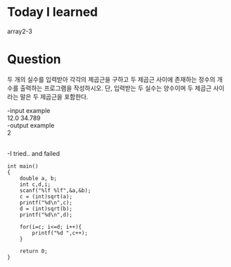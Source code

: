 # Today I learned
array2-3

# Question
두 개의 실수를 입력받아 각각의 제곱근을 구하고 두 제곱근 사이에 존재하는 정수의 개수를 출력하는 프로그램을 작성하시오. 
단, 입력받는 두 실수는 양수이며 두 제곱근 사이라는 말은 두 제곱근을 포함한다.

-input example<br>
12.0 34.789<br>
-output example<br>
2<br><br>

-I tried.. and failed
```
int main()
{
    double a, b;
    int c,d,i;
    scanf("%lf %lf",&a,&b);
    c = (int)sqrt(a);
    printf("%d\n",c);
    d = (int)sqrt(b);
    printf("%d\n",d);

    for(i=c; i<=d; i++){
        printf("%d ",c++);
    }

    return 0;
}

```

